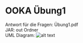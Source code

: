 # OOKA Übung1

Antwort für die Fragen: Übung1.pdf  
JAR: out Ordner  
UML Diagram:
![alt text](https://github.com/kenkang-de/OOKA--bung1/blob/main/UML_Diagram.png?raw=true)


